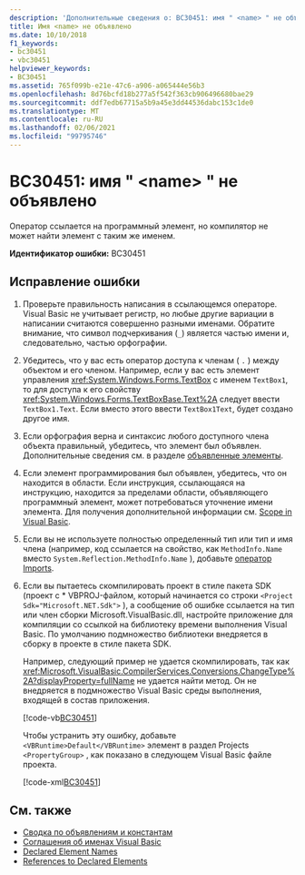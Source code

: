 ```yaml
---
description: 'Дополнительные сведения о: BC30451: имя " <name> " не объявлено'
title: Имя <name> не объявлено
ms.date: 10/10/2018
f1_keywords:
- bc30451
- vbc30451
helpviewer_keywords:
- BC30451
ms.assetid: 765f099b-e21e-47c6-a906-a065444e56b3
ms.openlocfilehash: 8d76bcfd18b277a5f542f363cb906496680bae29
ms.sourcegitcommit: ddf7edb67715a5b9a45e3dd44536dabc153c1de0
ms.translationtype: MT
ms.contentlocale: ru-RU
ms.lasthandoff: 02/06/2021
ms.locfileid: "99795746"
---
```

# <a name="bc30451-name-name-is-not-declared"></a>BC30451: имя " \<name> " не объявлено

Оператор ссылается на программный элемент, но компилятор не может найти элемент с таким же именем.

 **Идентификатор ошибки:** BC30451

## <a name="to-correct-this-error"></a>Исправление ошибки

1. Проверьте правильность написания в ссылающемся операторе. Visual Basic не учитывает регистр, но любые другие вариации в написании считаются совершенно разными именами. Обратите внимание, что символ подчеркивания (`_`) является частью имени и, следовательно, частью орфографии.

2. Убедитесь, что у вас есть оператор доступа к членам ( `.` ) между объектом и его членом. Например, если у вас есть элемент управления <xref:System.Windows.Forms.TextBox> с именем `TextBox1`, то для доступа к его свойству <xref:System.Windows.Forms.TextBoxBase.Text%2A> следует ввести `TextBox1.Text`. Если вместо этого ввести `TextBox1Text`, будет создано другое имя.

3. Если орфография верна и синтаксис любого доступного члена объекта правильный, убедитесь, что элемент был объявлен. Дополнительные сведения см. в разделе [объявленные элементы](../../programming-guide/language-features/declared-elements/index.md).

4. Если элемент программирования был объявлен, убедитесь, что он находится в области. Если инструкция, ссылающаяся на инструкцию, находится за пределами области, объявляющего программный элемент, может потребоваться уточнение имени элемента. Для получения дополнительной информации см. [Scope in Visual Basic](../../programming-guide/language-features/declared-elements/scope.md).

5. Если вы не используете полностью определенный тип или тип и имя члена (например, код ссылается на свойство, как `MethodInfo.Name` вместо `System.Reflection.MethodInfo.Name` ), добавьте [оператор Imports](../statements/imports-statement-net-namespace-and-type.md).

6. Если вы пытаетесь скомпилировать проект в стиле пакета SDK (проект с \* VBPROJ-файлом, который начинается со строки `<Project Sdk="Microsoft.NET.Sdk">` ), а сообщение об ошибке ссылается на тип или член сборки Microsoft.VisualBasic.dll, настройте приложение для компиляции со ссылкой на библиотеку времени выполнения Visual Basic. По умолчанию подмножество библиотеки внедряется в сборку в проекте в стиле пакета SDK.

   Например, следующий пример не удается скомпилировать, так как <xref:Microsoft.VisualBasic.CompilerServices.Conversions.ChangeType%2A?displayProperty=fullName> не удается найти метод. Он не внедряется в подмножество Visual Basic среды выполнения, входящей в состав приложения.

   [!code-vb[BC30451](~/samples/snippets/visualbasic/language-reference/error-messages/bc30451/program1.vb?highlight=7)]

   Чтобы устранить эту ошибку, добавьте `<VBRuntime>Default</VBRuntime>` элемент в раздел Projects `<PropertyGroup>` , как показано в следующем Visual Basic файле проекта.

   [!code-xml[BC30451](~/samples/snippets/visualbasic/language-reference/error-messages/bc30451/vbruntime.vbproj?highlight=6)]

## <a name="see-also"></a>См. также

- [Сводка по объявлениям и константам](../keywords/declarations-and-constants-summary.md)
- [Соглашения об именах Visual Basic](../../programming-guide/program-structure/naming-conventions.md)
- [Declared Element Names](../../programming-guide/language-features/declared-elements/declared-element-names.md)
- [References to Declared Elements](../../programming-guide/language-features/declared-elements/references-to-declared-elements.md)
